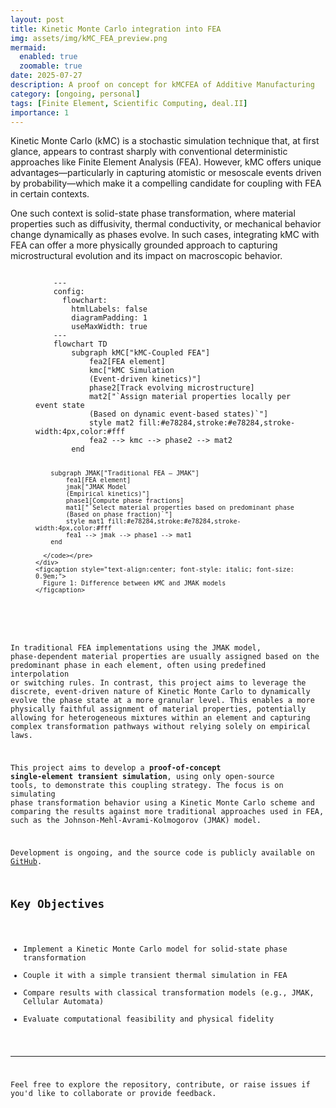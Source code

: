 ```yaml
---
layout: post
title: Kinetic Monte Carlo integration into FEA
img: assets/img/kMC_FEA_preview.png
mermaid:
  enabled: true
  zoomable: true
date: 2025-07-27
description: A proof on concept for kMCFEA of Additive Manufacturing
category: [ongoing, personal]
tags: [Finite Element, Scientific Computing, deal.II]
importance: 1
---
```


Kinetic Monte Carlo (kMC) is a stochastic simulation technique that, at first
glance, appears to contrast sharply with conventional deterministic approaches
like Finite Element Analysis (FEA). However, kMC offers unique
advantages—particularly in capturing atomistic or mesoscale events driven by
probability—which make it a compelling candidate for coupling with FEA in
certain contexts.

One such context is solid-state phase transformation, where material properties
such as diffusivity, thermal conductivity, or mechanical behavior change
dynamically as phases evolve. In such cases, integrating kMC with FEA can offer
a more physically grounded approach to capturing microstructural evolution and
its impact on macroscopic behavior.

<figure>
    <div class="mermaid-wrapper custom-zoom">
      <pre><code class="language-mermaid">
    --- 
    config:
      flowchart: 
        htmlLabels: false 
        diagramPadding: 1
        useMaxWidth: true
    ---
    flowchart TD
        subgraph kMC["kMC-Coupled FEA"]
            fea2[FEA element]
            kmc["kMC Simulation
            (Event-driven kinetics)"]
            phase2[Track evolving microstructure]
            mat2["`Assign material properties locally per event state
            (Based on dynamic event-based states)`"]
            style mat2 fill:#e78284,stroke:#e78284,stroke-width:4px,color:#fff
            fea2 --> kmc --> phase2 --> mat2
        end

        subgraph JMAK["Traditional FEA – JMAK"]
            fea1[FEA element]
            jmak["JMAK Model
            (Empirical kinetics)"]
            phase1[Compute phase fractions]
            mat1["`Select material properties based on predominant phase
            (Based on phase fraction)`"]
            style mat1 fill:#e78284,stroke:#e78284,stroke-width:4px,color:#fff
            fea1 --> jmak --> phase1 --> mat1
        end

      </code></pre>
    </div>
    <figcaption style="text-align:center; font-style: italic; font-size: 0.9em;">
      Figure 1: Difference between kMC and JMAK models
    </figcaption>

</figure>

In traditional FEA implementations using the JMAK model, phase-dependent
material properties are usually assigned based on the predominant phase in each
element, often using predefined interpolation or switching rules. In contrast,
this project aims to leverage the discrete, event-driven nature of Kinetic
Monte Carlo to dynamically evolve the phase state at a more granular level.
This enables a more physically faithful assignment of material properties,
potentially allowing for heterogeneous mixtures within an element and capturing
complex transformation pathways without relying solely on empirical laws.

This project aims to develop a **proof-of-concept single-element transient
simulation**, using only open-source tools, to demonstrate this coupling
strategy. The focus is on simulating phase transformation behavior using a
Kinetic Monte Carlo scheme and comparing the results against more traditional
approaches used in FEA, such as the Johnson-Mehl-Avrami-Kolmogorov (JMAK)
model.

Development is ongoing, and the source code is publicly available on
[GitHub](https://github.com/divergentrain/KMC-AM.git).

## Key Objectives

- Implement a Kinetic Monte Carlo model for solid-state phase transformation
- Couple it with a simple transient thermal simulation in FEA
- Compare results with classical transformation models (e.g., JMAK, Cellular
  Automata)
- Evaluate computational feasibility and physical fidelity

---

Feel free to explore the repository, contribute, or raise issues if you'd like
to collaborate or provide feedback.
